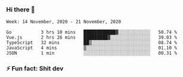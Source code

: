 ### Hi there 👋
<!--START_SECTION:waka-->
```text
Week: 14 November, 2020 - 21 November, 2020

Go           3 hrs 10 mins   ████████████▓░░░░░░░░░░░░   50.74 % 
Vue.js       2 hrs 26 mins   █████████▓░░░░░░░░░░░░░░░   39.03 % 
TypeScript   32 mins         ██▒░░░░░░░░░░░░░░░░░░░░░░   08.74 % 
JavaScript   4 mins          ▒░░░░░░░░░░░░░░░░░░░░░░░░   01.10 % 
JSON         1 min           ░░░░░░░░░░░░░░░░░░░░░░░░░   00.31 % 
```
<!--END_SECTION:waka-->
<!--
**TG4LAaron/TG4LAaron** is a ✨ _special_ ✨ repository because its `README.md` (this file) appears on your GitHub profile.

Here are some ideas to get you started:

- 🔭 I’m currently working on ...
- 🌱 I’m currently learning ...
- 👯 I’m looking to collaborate on ...
- 🤔 I’m looking for help with ...
- 💬 Ask me about ...
- 📫 How to reach me: ...
- 😄 Pronouns: ...
- ⚡ Fun fact: ...
-->
### ⚡ Fun fact: Shit dev
